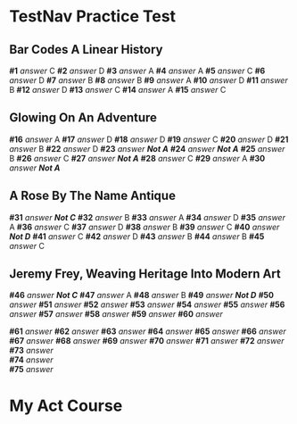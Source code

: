 # TestNav Practice Test
## Bar Codes A Linear History

__#1__ _answer_ C
__#2__ _answer_ D
__#3__ _answer_ A
__#4__ _answer_ A
__#5__ _answer_ C
__#6__ _answer_ D
__#7__ _answer_ B
__#8__ _answer_ B
__#9__ _answer_ A
__#10__ _answer_ D
__#11__ _answer_ B
__#12__ _answer_ D
__#13__ _answer_ C
__#14__ _answer_ A
__#15__ _answer_ C
## Glowing On An Adventure
__#16__ _answer_ A
__#17__ _answer_ D
__#18__ _answer_ D
__#19__ _answer_ C
__#20__ _answer_ D
__#21__ _answer_ B
__#22__ _answer_ D
__#23__ _answer_ ___Not A___
__#24__ _answer_  ___Not A___
__#25__ _answer_ B
__#26__ _answer_ C
__#27__ _answer_ ___Not A___
__#28__ _answer_ C
__#29__ _answer_ A
__#30__ _answer_ ___Not A___

## A Rose By The Name Antique
__#31__ _answer_ ___Not C___
__#32__ _answer_ B
__#33__ _answer_  A
__#34__ _answer_  D
__#35__ _answer_ A
__#36__ _answer_ C
__#37__ _answer_ D
__#38__ _answer_ B
__#39__ _answer_ C
__#40__ _answer_ ___Not D___
__#41__ _answer_ C
__#42__ _answer_ D
__#43__ _answer_  B
__#44__ _answer_  B
__#45__ _answer_ C
	
##  Jeremy Frey, Weaving Heritage Into Modern Art
__#46__ _answer_ ___Not C___
__#47__ _answer_ A
__#48__ _answer_ B
__#49__ _answer_ ___Not D___
__#50__ _answer_ 
__#51__ _answer_ 
__#52__ _answer_ 
__#53__ _answer_ 
__#54__ _answer_ 
__#55__ _answer_ 
__#56__ _answer_ 
__#57__ _answer_ 
__#58__ _answer_ 
__#59__ _answer_ 
__#60__ _answer_ 

__#61__ _answer_ 
__#62__ _answer_ 
__#63__ _answer_ 
__#64__ _answer_ 
__#65__ _answer_ 
__#66__ _answer_ 
__#67__ _answer_ 
__#68__ _answer_ 
__#69__ _answer_ 
__#70__ _answer_ 
__#71__ _answer_ 
__#72__ _answer_ 
__#73__ _answer_  
__#74__ _answer_  
__#75__ _answer_ 
# My Act Course








